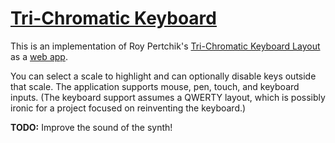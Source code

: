 # [Tri-Chromatic Keyboard][app]

This is an implementation of
Roy Pertchik's [Tri-Chromatic Keyboard Layout][]
as a [web app][app].

You can select a scale to highlight and can optionally disable keys outside that scale.
The application supports mouse, pen, touch, and keyboard inputs.
(The keyboard support assumes a QWERTY layout,
which is possibly ironic for a project
focused on reinventing the keyboard.)

**TODO:** Improve the sound of the synth!

[Tri-Chromatic Keyboard Layout]: http://musicnotation.org/wiki/instruments/tri-chromatic-keyboard-layout/
[app]: http://1j01.github.io/tri-chromatic-keyboard/
